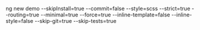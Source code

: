 ng new demo --skipInstall=true --commit=false --style=scss --strict=true --routing=true --minimal=true --force=true --inline-template=false --inline-style=false --skip-git=true --skip-tests=true